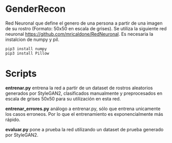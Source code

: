 # GenderRecon
Red Neuronal que define el genero de una persona a partir de una imagen de su rostro (Formato: 50x50 en escala de grises).
Se utiliza la siguiente red neuronal https://github.com/mricaldone/RedNeuronal.
Es necesaria la instalcion de numpy y pil.
```
pip3 install numpy
pip3 install Pillow
```

# Scripts
**entrenar.py** entrena la red a partir de un dataset de rostros aleatorios generados por StyleGAN2, clasificados manualmente y preprocesados en escala de grises 50x50 para su utilización en esta red.

**entrenar_errores.py** análogo a entrenar.py, sólo que entrena unicamente los casos erroneos. Por lo que el entrenamiento es exponencialmente más rápido.

**evaluar.py** pone a prueba la red utilizando un dataset de prueba generado por StyleGAN2.
